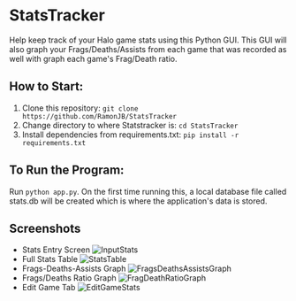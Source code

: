 # StatsTracker
Help keep track of your Halo game stats using this Python GUI. This GUI will also graph your Frags/Deaths/Assists from each game that was recorded as well with graph each game's Frag/Death ratio.

## How to Start:

1. Clone this repository: `git clone https://github.com/RamonJB/StatsTracker`
2. Change directory to where Statstracker is: `cd StatsTracker`
3. Install dependencies from requirements.txt: `pip install -r requirements.txt`

## To Run the Program:
Run `python app.py`. On the first time running this, a local database file called stats.db will be created which is where the application's data is stored.

## Screenshots
* Stats Entry Screen
![InputStats](https://user-images.githubusercontent.com/35861085/104076216-680c6180-51e3-11eb-8488-1bddde53add1.PNG)
* Full Stats Table
![StatsTable](https://user-images.githubusercontent.com/35861085/104076272-9d18b400-51e3-11eb-95dd-c5ae67fa17c8.PNG)
* Frags-Deaths-Assists Graph
![FragsDeathsAssistsGraph](https://user-images.githubusercontent.com/35861085/104076360-dd783200-51e3-11eb-90cc-b0c03cc3762d.PNG)
* Frags/Deaths Ratio Graph
![FragDeathRatioGraph](https://user-images.githubusercontent.com/35861085/104076402-f7b21000-51e3-11eb-93be-07c23081a580.PNG)
* Edit Game Tab
![EditGameStats](https://user-images.githubusercontent.com/35861085/104076412-026ca500-51e4-11eb-9a84-1077212cb59d.PNG)